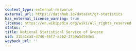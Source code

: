 ```yaml
---
content_type: external-resource
external_url: https://datahub.io/dataset/gr-statistics
has_external_license_warning: true
license: https://en.wikipedia.org/wiki/All_rights_reserved
status: ''
title: National Statistical Service of Greece
uid: 31ba1ca8-d746-46f7-a562-37a9a5d56de1
wayback_url: ''
---
```

